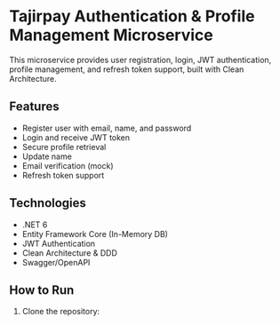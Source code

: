 # Tajirpay Authentication & Profile Management Microservice

This microservice provides user registration, login, JWT authentication, profile management, and refresh token support, built with Clean Architecture.

## Features

- Register user with email, name, and password
- Login and receive JWT token
- Secure profile retrieval
- Update name
- Email verification (mock)
- Refresh token support

## Technologies

- .NET 6
- Entity Framework Core (In-Memory DB)
- JWT Authentication
- Clean Architecture & DDD
- Swagger/OpenAPI

## How to Run

1. Clone the repository:
